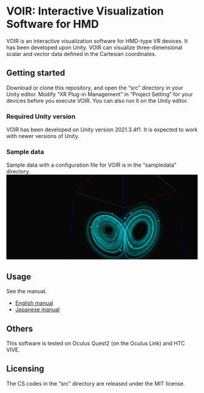 # VOIR: Interactive Visualization Software for HMD
VOIR is an interactive visualization software for HMD-type VR devices. It has been developed upon Unity.
VOIR can visualize three-dimensional scalar and vector data defined in the Cartesian coordinates.
## Getting started
Download or clone this repository, and open the “src” directory in your Unity editor. Modify “XR Plug-in Management” in “Project Setting” for your devices before you execute VOIR. You can also run it on the Unity editor.
### Required Unity version
VOIR has been developed on Unity version 2021.3.4f1. It is expected to work with newer versions of Unity.
### Sample data
Sample data with a configuration file for VOIR is in the “sampledata” directory.
![Lorenz Attracgor](sampledata/lorenz/voirSnapShot0000.png)
## Usage
See the manual.
- [English manual](./voir_manual.en.md)
- [Japanese manual](./voir_manual.md)
## Others
This software is tested on Oculus Quest2 (on the Oculus Link) and HTC VIVE.
## Licensing
The CS codes in the “src” directory are released under the MIT license.
